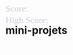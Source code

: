 # mini-projets
<!DOCTYPE html>
<html>

<head>
  <title>Snake poison</title>
  <style>
    html,
    body {
      height: 100%;
      margin: 0;
    }

    body {
      background: #0C1821;
      display: flex;
      align-items: center;
      justify-content: center;
    }

    canvas {
      border: 1px solid white;
      background-color: blue;
    }

    #p1 {
      color: #CCC9DC;
      position: absolute;
      /* left: 100px; */
      top: 10px;
      font-family: cursive;
      font-size: x-large;
    }

    #p2 {
      color: #CCC9DC;
      position: absolute;
      /* left: 100px; */
      top: 30px;
      font-family: cursive;
      font-size: x-large;
      margin-top: 35px;
    }

    #score {
      color: yellow;
    }

    #high {
      color: #E43F5A;
    }
  </style>
</head>

<body>
  <p id="p1">Score:<span id="score"></span></p>
  <p id="p2">High Score:<span id="high"></span></p>
  <canvas width="400" height="400" id="game"></canvas>
  <script>
    var canvas = document.getElementById('game');
    var context = canvas.getContext('2d');
    var grid = 16;
    var count = 0;
    var score = 0;
    var max = 0;

    var snake = {
      x: 160,
      y: 160,

      // snake velocity. moves one grid length every frame in either the x or y direction
      dx: grid,
      dy: 0,

      // keep track of all grids the snake body occupies
      cells: [],

      // length of the snake. grows when eating an apple
      maxCells: 4
    };
    var food = {
      x: 320,
      y: 320
    };

    // get random whole numbers in a specific range
    function getRandomInt(min, max) {
      return Math.floor(Math.random() * (max - min)) + min;
    }
    // game loop
    function loop() {
      requestAnimationFrame(loop);
      // slow game loop to 15 fps instead of 60 (60/15 = 4)
      if (++count < 4) {
        return;
      }
      count = 0;
      context.clearRect(0, 0, canvas.width, canvas.height);
      // move snake by it's velocity
      snake.x += snake.dx;
      snake.y += snake.dy;
      // wrap snake position horizontally on edge of screen
      if (snake.x < 0) {
        snake.x = canvas.width - grid;
      }
      else if (snake.x >= canvas.width) {
        snake.x = 0;
      }

      // wrap snake position vertically on edge of screen
      if (snake.y < 0) {
        snake.y = canvas.height - grid;
      }
      else if (snake.y >= canvas.height) {
        snake.y = 0;
      }
      // keep track of where snake has been. front of the array is always the head
      snake.cells.unshift({ x: snake.x, y: snake.y });
      // remove cells as we move away from them
      if (snake.cells.length > snake.maxCells) {
        snake.cells.pop();
      }
      // draw food
      context.fillStyle = 'white';
      context.fillRect(food.x, food.y, grid - 1, grid - 1);
      // draw snake one cell at a time
      context.fillStyle = '#E43F5A';
      snake.cells.forEach(function (cell, index) {

        // drawing 1 px smaller than the grid creates a grid effect in the snake body so you can see how long it is
        context.fillRect(cell.x, cell.y, grid - 1, grid - 1);
        // snake ate food
        if (cell.x === food.x && cell.y === food.y) {
          snake.maxCells++;
          score += 1;
          document.getElementById('score').innerHTML = '&nbsp;' + score;
          // canvas is 400x400 which is 25x25 grids
          food.x = getRandomInt(0, 25) * grid;
          food.y = getRandomInt(0, 25) * grid;
        }
        // check collision with all cells after this one (modified bubble sort)
        for (var i = index + 1; i < snake.cells.length; i++) {

          // snake occupies same space as a body part. reset game
          if (cell.x === snake.cells[i].x && cell.y === snake.cells[i].y) {
            if (score > max) {
              max = score;
            }
            snake.x = 160;
            snake.y = 160;
            snake.cells = [];
            snake.maxCells = 4;
            snake.dx = grid;
            snake.dy = 0;
            score = 0;
            food.x = getRandomInt(0, 25) * grid;
            food.y = getRandomInt(0, 25) * grid;
            document.getElementById('high').innerHTML = '&nbsp;' + max;
          }
        }
      });
    }
    // listen to keyboard events to move the snake
    document.addEventListener('keydown', function (e) {
      // prevent snake from backtracking on itself by checking that it's
      // not already moving on the same axis (pressing left while moving
      // left won't do anything, and pressing right while moving left
      // shouldn't let you collide with your own body)

      // left arrow key
      if (e.which === 37 && snake.dx === 0) {
        snake.dx = -grid;
        snake.dy = 0;
      }
      // up arrow key
      else if (e.which === 38 && snake.dy === 0) {
        snake.dy = -grid;
        snake.dx = 0;
      }
      // right arrow key
      else if (e.which === 39 && snake.dx === 0) {
        snake.dx = grid;
        snake.dy = 0;
      }
      // down arrow key
      else if (e.which === 40 && snake.dy === 0) {
        snake.dy = grid;
        snake.dx = 0;
      }
    });
    // start the game
    requestAnimationFrame(loop);
  </script>
</body>
</html>
